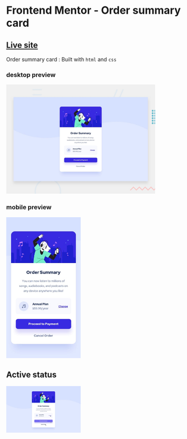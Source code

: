 # Frontend Mentor - Order summary card

## [Live site](https://vincent-order-summary-component.netlify.app/)

Order summary card
: Built with `html` and `css`

### desktop preview

<div style="width: 400px;">
  <img src="./design/desktop-preview.jpg" alt="Order summary card">
</div>

### mobile preview

<div style="width: 200px;">
  <img src="./design/mobile-design.jpg" alt="Order summary card">
</div>

## Active status

<div style="width: 200px;">
  <img src="./design/active-states.jpg" alt="Order summary card">
</div>
